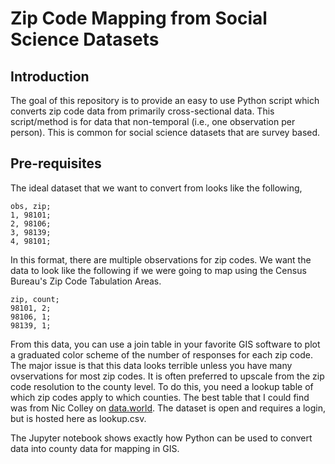 # Zip Code Mapping from Social Science Datasets

## Introduction

The goal of this repository is to provide an easy to use Python script which converts zip code data from primarily cross-sectional data. This script/method is for data that non-temporal (i.e., one observation per person). This is common for social science datasets that are survey based. 

## Pre-requisites

The ideal dataset that we want to convert from looks like the following,

```
obs, zip;
1, 98101;
2, 98106;
3, 98139;
4, 98101;
```

In this format, there are multiple observations for zip codes. We want the data to look like the following if we were going to map using the Census Bureau's Zip Code Tabulation Areas.
```
zip, count;
98101, 2;
98106, 1;
98139, 1;
```
From this data, you can use a join table in your favorite GIS software to plot a graduated color scheme of the number of responses for each zip code. The major issue is that this data looks terrible unless you have many ovservations for most zip codes. It is often preferred to upscale from the zip code resolution to the county level. To do this, you need a lookup table of which zip codes apply to which counties. The best table that I could find was from Nic Colley on [data.world](https://data.world/niccolley/us-zipcode-to-county-state). The dataset is open and requires a login, but is hosted here as lookup.csv.

The Jupyter notebook shows exactly how Python can be used to convert data into county data for mapping in GIS.
